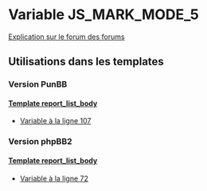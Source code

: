 # Variable JS_MARK_MODE_5
[Explication sur le forum des forums](http://forum.forumactif.com/t294113-listing-des-variables#JS_MARK_MODE_5)

## Utilisations dans les templates

### Version PunBB

#### [Template report_list_body](punbb/report_list_body.md)
* [Variable à la ligne 107](../punbb/report_list_body.tpl#L107)

### Version phpBB2

#### [Template report_list_body](subsilver/report_list_body.md)
* [Variable à la ligne 72](../subsilver/report_list_body.tpl#L72)